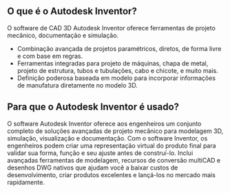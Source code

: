## O que é o Autodesk Inventor?
O software de CAD 3D Autodesk Inventor oferece ferramentas de projeto mecânico, documentação e simulação.

- Combinação avançada de projetos paramétricos, diretos, de forma livre e com base em regras.
- Ferramentas integradas para projeto de máquinas, chapa de metal, projeto de estrutura, tubos e tubulações, cabo e chicote, e muito mais.
- Definição poderosa baseada em modelo para incorporar informações de manufatura diretamente no modelo 3D.

## Para que o Autodesk Inventor é usado?
O software Autodesk Inventor oferece aos engenheiros um conjunto completo de soluções avançadas de projeto mecânico para modelagem 3D, simulação, visualização e documentação. Com o software Inventor, os engenheiros podem criar uma representação virtual do produto final para validar sua forma, função e seu ajuste antes de construí-lo. Inclui avançadas ferramentas de modelagem, recursos de conversão multiCAD e desenhos DWG nativos que ajudam você a baixar custos de desenvolvimento, criar produtos excelentes e lançá-los no mercado mais rapidamente.